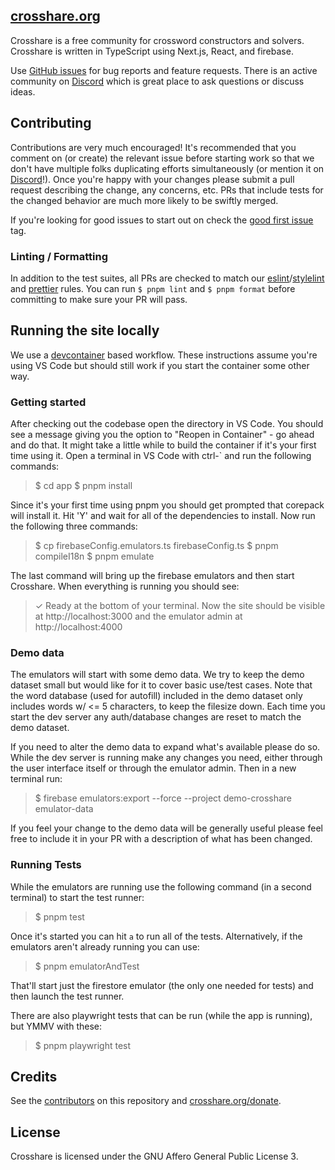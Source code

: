 ## [crosshare.org](https://crosshare.org)

Crosshare is a free community for crossword constructors and solvers. Crosshare is written in TypeScript using Next.js, React, and firebase.

Use [GitHub issues](https://github.com/crosshare-org/crosshare/issues) for bug reports and feature requests. There is an active community on [Discord](https://discord.gg/8Tu67jB4F3) which is great place to ask questions or discuss ideas.

## Contributing

Contributions are very much encouraged! It's recommended that you comment on (or create) the relevant issue before starting work so that we don't have multiple folks duplicating efforts simultaneously (or mention it on [Discord](https://discord.gg/8Tu67jB4F3)!). Once you're happy with your changes please submit a pull request describing the change, any concerns, etc. PRs that include tests for the changed behavior are much more likely to be swiftly merged.

If you're looking for good issues to start out on check the [good first issue](https://github.com/crosshare-org/crosshare/issues?q=is%3Aissue+is%3Aopen+label%3A"good+first+issue") tag.

### Linting / Formatting

In addition to the test suites, all PRs are checked to match our [eslint](https://eslint.org/)/[stylelint](https://stylelint.io/) and [prettier](https://prettier.io/) rules. You can run `$ pnpm lint` and `$ pnpm format` before committing to make sure your PR will pass.

## Running the site locally

We use a [devcontainer](https://containers.dev/) based workflow. These instructions assume you're using VS Code but should still work if you start the container some other way.

### Getting started

After checking out the codebase open the directory in VS Code. You should see a message giving you the option to "Reopen in Container" - go ahead and do that. It might take a little while to build the container if it's your first time using it. Open a terminal in VS Code with ctrl-` and run the following commands:

> $ cd app
> $ pnpm install

Since it's your first time using pnpm you should get prompted that corepack will install it. Hit 'Y' and wait for all of the dependencies to install. Now run the following three commands:

> $ cp firebaseConfig.emulators.ts firebaseConfig.ts
> $ pnpm compileI18n
> $ pnpm emulate

The last command will bring up the firebase emulators and then start Crosshare. When everything is running you should see:
>  ✓ Ready
at the bottom of your terminal. Now the site should be visible at http://localhost:3000 and the emulator admin at http://localhost:4000

### Demo data

The emulators will start with some demo data. We try to keep the demo dataset small but would like for it to cover basic use/test cases. Note that the word database (used for autofill) included in the demo dataset only includes words w/ <= 5 characters, to keep the filesize down. Each time you start the dev server any auth/database changes are reset to match the demo dataset.

If you need to alter the demo data to expand what's available please do so. While the dev server is running make any changes you need, either through the user interface itself or through the emulator admin. Then in a new terminal run:

> $ firebase emulators:export --force --project demo-crosshare emulator-data

If you feel your change to the demo data will be generally useful please feel free to include it in your PR with a description of what has been changed.

### Running Tests

While the emulators are running use the following command (in a second terminal) to start the test runner:

> $ pnpm test

Once it's started you can hit `a` to run all of the tests. Alternatively, if the emulators aren't already running you can use:

> $ pnpm emulatorAndTest

That'll start just the firestore emulator (the only one needed for tests) and then launch the test runner.

There are also playwright tests that can be run (while the app is running), but YMMV with these:

> $ pnpm playwright test

## Credits

See the [contributors](https://github.com/crosshare-org/crosshare/graphs/contributors) on this repository and [crosshare.org/donate](https://crosshare.org/donate).

## License

Crosshare is licensed under the GNU Affero General Public License 3.
